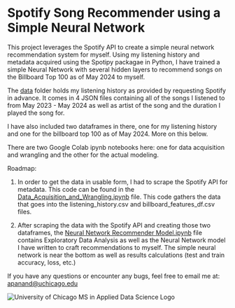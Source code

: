 # Spotify Song Recommender using a Simple Neural Network


This project leverages the Spotify API to create a simple neural network recommendation system for myself. Using my listening history and metadata acquired using the Spotipy packagae in Python, I have trained a simple Neural Network with several hidden layers to recommend songs on the Billboard Top 100 as of May 2024 to myself. 

The [data](https://github.com/apanand/UChicago-MSADS/tree/main/Spotify%20Recommender/data) folder holds my listening history as provided by requesting Spotify in advance. It comes in 4 JSON files containing all of the songs I listened to from May 2023 - May 2024 as well as artist of the song and the duration I played the song for. 

I have also included two dataframes in there, one for my listening history and one for the billboard top 100 as of May 2024. More on this below. 

There are two Google Colab ipynb notebooks here: one for data acquisition and wrangling and the other for the actual modeling.

Roadmap:

1. In order to get the data in usable form, I had to scrape the Spotify API for metadata. This code can be found in the [Data_Acquisition_and_Wrangling.ipynb](https://github.com/apanand/UChicago-MSADS/blob/main/Spotify%20Recommender/Data_Acquisition_and_Wrangling.ipynb) file. This code gathers the data that goes into the listening_history.csv and billboard_features_df.csv files.

2. After scraping the data with the Spotify API and creating those two dataframes, the [Neural Network Recommender Model.ipynb](https://github.com/apanand/UChicago-MSADS/blob/main/Spotify%20Recommender/Neural%20Network%20Recommender%20Model.ipynb) file contains Exploratory Data Analysis as well as the Neural Network model I have written to craft recommendations to myself. The simple neural network is near the bottom as well as results calculations (test and train accuracy, loss, etc.)


If you have any questions or encounter any bugs, feel free to email me at: [apanand@uchicago.edu](apanand@uchicago.edu)





![University of Chicago MS in Applied Data Science Logo](https://voices.uchicago.edu/msca2/files/2023/06/UChicago_PSD_MS-AppliedDataScience_Vertical_Color-RGB-1.png)

